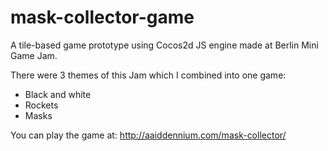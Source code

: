 # mask-collector-game
A tile-based game prototype using Cocos2d JS engine made at Berlin Mini Game Jam.

There were 3 themes of this Jam which I combined into one game:

 - Black and white
 - Rockets
 - Masks

You can play the game at: http://aaiddennium.com/mask-collector/